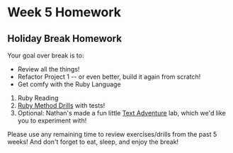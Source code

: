 # Week 5 Homework

## Holiday Break Homework

Your goal over break is to:
* Review all the things!
* Refactor Project 1 -- or even better, build it again from scratch!
* Get comfy with the Ruby Language

1. Ruby Reading
2. [Ruby Method Drills](https://github.com/sf-wdi-25/ruby_method_drills) with tests!
3. Optional: Nathan's made a fun little [Text Adventure](https://github.com/sf-wdi-25/text_adventure) lab, which we'd like you to experiment with!

Please use any remaining time to review exercises/drills from the past 5 weeks! And don't forget to eat, sleep, and enjoy the break!
